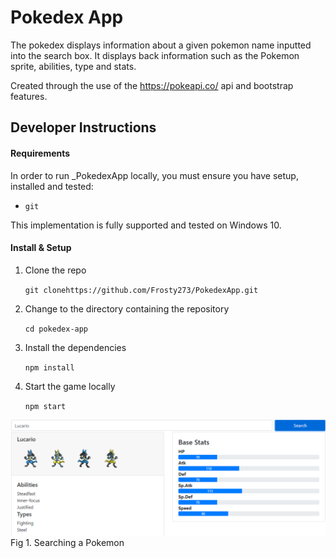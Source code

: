 # Pokedex App

The pokedex displays information about a given pokemon name inputted into the search box. It displays back information such as the Pokemon sprite, abilities, type and stats.

Created through the use of the https://pokeapi.co/ api and bootstrap features.

## Developer Instructions

#### Requirements

In order to run _PokedexApp locally, you must ensure you have setup, installed and tested:

-   `git`

This implementation is fully supported and tested on Windows 10.

#### Install & Setup

1. Clone the repo

    `git clonehttps://github.com/Frosty273/PokedexApp.git`

2. Change to the directory containing the repository

    `cd pokedex-app`

3. Install the dependencies

    `npm install`

4. Start the game locally

    `npm start`

![GitHub Logo](/Figure1.PNG)
Fig 1. Searching a Pokemon
